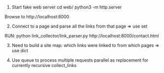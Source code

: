 1. Start fake web server
cd web/
python3 -m http.server

Browse to http://localhost:8000

2. Connect to a page and parse all the links from that page => use set

RUN:
python link_collector/link_parser.py http://localhost:8000/contact.html

3. Need to build a site map: which links were linked to from which pages => use dict

4. Use queue to process multiple requests parallel as replacement for currently recursive collect_links